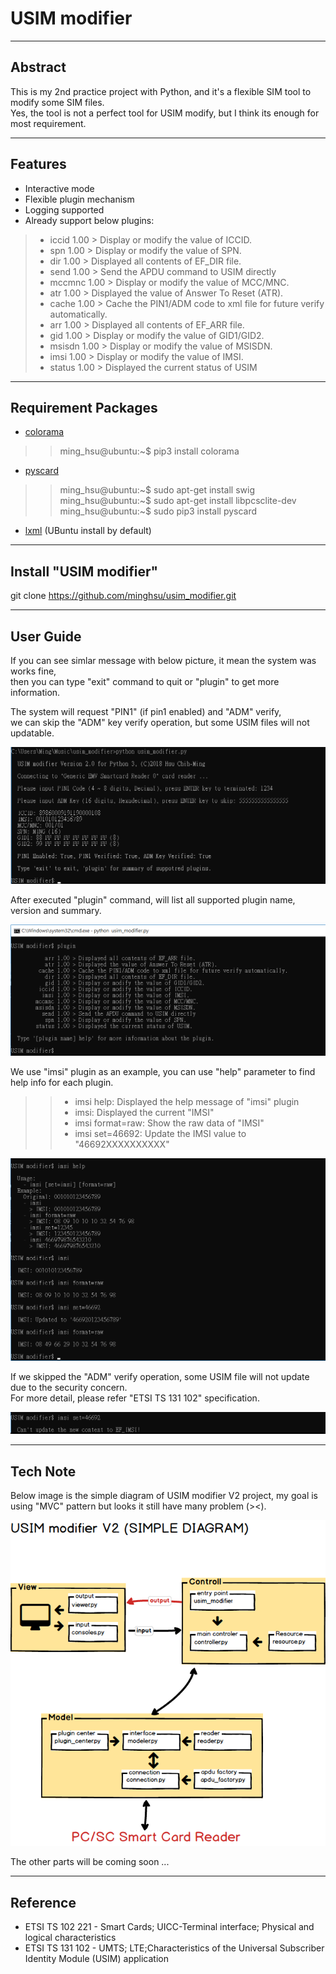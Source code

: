 # USIM modifier

---
## Abstract

This is my 2nd practice project with Python, and it's a flexible SIM tool to modify some SIM files.  
Yes, the tool is not a perfect tool for USIM modify, but I think its enough for most requirement.

---
## Features

- Interactive mode
- Flexible plugin mechanism
- Logging supported
- Already support below plugins:
> - iccid 1.00 > Display or modify the value of ICCID.
> - spn 1.00 > Display or modify the value of SPN.
> - dir 1.00 > Displayed all contents of EF_DIR file.
> - send 1.00 > Send the APDU command to USIM directly
> - mccmnc 1.00 > Display or modify the value of MCC/MNC.
> - atr 1.00 > Displayed the value of Answer To Reset (ATR).
> - cache 1.00 > Cache the PIN1/ADM code to xml file for future verify automatically.
> - arr 1.00 > Displayed all contents of EF_ARR file.
> - gid 1.00 > Display or modify the value of GID1/GID2.
> - msisdn 1.00 > Display or modify the value of MSISDN.
> - imsi 1.00 > Display or modify the value of IMSI.
> - status 1.00 > Displayed the current status of USIM

---
## Requirement Packages

- [colorama](https://pypi.org/project/colorama/)
>> ming_hsu@ubuntu:~$ pip3 install colorama  
- [pyscard](https://pyscard.sourceforge.io/)
>> ming_hsu@ubuntu:~$ sudo apt-get install swig  
>> ming_hsu@ubuntu:~$ sudo apt-get install libpcsclite-dev  
>> ming_hsu@ubuntu:~$ sudo pip3 install pyscard
- [lxml](https://lxml.de/) (UBuntu install by default)

---
## Install "USIM modifier"

git clone https://github.com/minghsu/usim_modifier.git

---
## User Guide

If you can see simlar message with below picture, it mean the system was works fine,  
then you can type "exit" command to quit or "plugin" to get more information.  

The system will request "PIN1" (if pin1 enabled) and "ADM" verify,  
we can skip the "ADM" key verify operation, but some USIM files will not updatable.
    
![Start up](/docs/images/startup.png "Start up")

After executed "plugin" command, will list all supported plugin name, version and summary.

![Plugins](/docs/images/plugin.png "Plugins")

We use "imsi" plugin as an example, you can use "help" parameter to find help info for each plugin.
>> - imsi help: Displayed the help message of "imsi" plugin
>> - imsi: Displayed the current "IMSI"
>> - imsi format=raw: Show the raw data of "IMSI"
>> - imsi set=46692: Update the IMSI value to "46692XXXXXXXXXX"

![IMSI](/docs/images/imsi.png "IMSI")

If we skipped the "ADM" verify operation, some USIM file will not update due to the security concern.  
For more detail, please refer "ETSI TS 131 102" specification.

![ERROR](/docs/images/update_fail.png "ERROR")

---
## Tech Note

Below image is the simple diagram of USIM modifier V2 project, my goal is using "MVC" pattern but looks it still have many problem (><).

![Simple Diagram](/docs/images/simple-diagram.png "Simple Diagram")


The other parts will be coming soon ...

---
## Reference
- ETSI TS 102 221 - Smart Cards; UICC-Terminal interface; Physical and logical characteristics
- ETSI TS 131 102 - UMTS; LTE;Characteristics of the Universal Subscriber Identity Module (USIM) application
